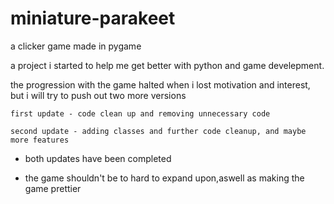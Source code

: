 # miniature-parakeet
a clicker game made in pygame

a project i started to help me get better with python and game develepment.

the progression with the game halted when i lost motivation and interest, but i will try to push out two more versions

```first update - code clean up and removing unnecessary code```

```second update - adding classes and further code cleanup, and maybe more features```

- both updates have been completed
 
- the game shouldn't be to hard to expand upon,aswell as making the game prettier
